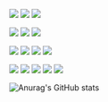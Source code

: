 <img src="https://img.shields.io/badge/HTML5-E34F26?style=flat-square&logo=HTML5&logoColor=white"/><a/>
<img src="https://img.shields.io/badge/Figma-F24E1E?style=flat-square&logo=Figma&logoColor=white"/><a/>
<img src="https://img.shields.io/badge/Swift-FA7343?style=flat-square&logo=Swift&logoColor=white"/><a/>

<img src="https://img.shields.io/badge/Firebase-FFCA28?style=flat-square&logo=Firebase&logoColor=black"/><a/>
<img src="https://img.shields.io/badge/JavaScript-F7DF1E?style=flat-square&logo=Javascript&logoColor=black"/><a/>
<img src="https://img.shields.io/badge/MongoDB-47A248?style=flat-square&logo=MongoDB&logoColor=white"/>

<img src="https://img.shields.io/badge/React-61DAFB?style=flat-square&logo=React&logoColor=black"/><a/>
<img src="https://img.shields.io/badge/CSS3-1572B6?style=flat-square&logo=CSS3&logoColor=white"/><a/>
<img src="https://img.shields.io/badge/Python-3776AB?style=flat-square&logo=Python&logoColor=white"/><a/>
<img src="https://img.shields.io/badge/Java-007396?style=flat-square&logo=Java&logoColor=white"/><a/>

<img src="https://img.shields.io/badge/Bootstrap-7952B3?style=flat-square&logo=Bootstrap&logoColor=white"/><a/>
<img src="https://img.shields.io/badge/Django-092E20?style=flat-square&logo=Django&logoColor=white"/><a/>
<img src="https://img.shields.io/badge/Flask-000000?style=flat-square&logo=Flask&logoColor=white"/><a/>
<img src="https://img.shields.io/badge/AWS-232F3E?style=flat-square&logo=AmazonAWS&logoColor=white"/><a/>
<img src="https://img.shields.io/badge/C-A8B9CC?style=flat-square&logo=C&logoColor=black"/><a/>

![Anurag's GitHub stats](https://github-readme-stats.vercel.app/api?username=dazzlynnnn&&show_icons=true&theme=vue&hide=stars&title_color=ACC0CD&icon_color=b4c6d2&text_color=8999a4&hide_rank=true)

